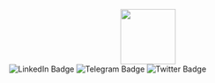 <div id="header" align="center">
  <img src="https://media.giphy.com/media/IeRdg7gLkfK1ly2mFU/giphy.gif" width="100"/>
</div>
<div id="badges">
  <img src="https://img.shields.io/badge/LinkedIn-blue?style=for-the-badge&logo=linkedin&logoColor=white" alt="LinkedIn Badge"/>
  <img src="https://img.shields.io/badge/Telegram-blue?style=for-the-badge&logo=telegram&logoColor=white" alt="Telegram Badge"/>
  <img src="https://img.shields.io/badge/Twitter-blue?style=for-the-badge&logo=twitter&logoColor=white" alt="Twitter Badge"/>
</div>
